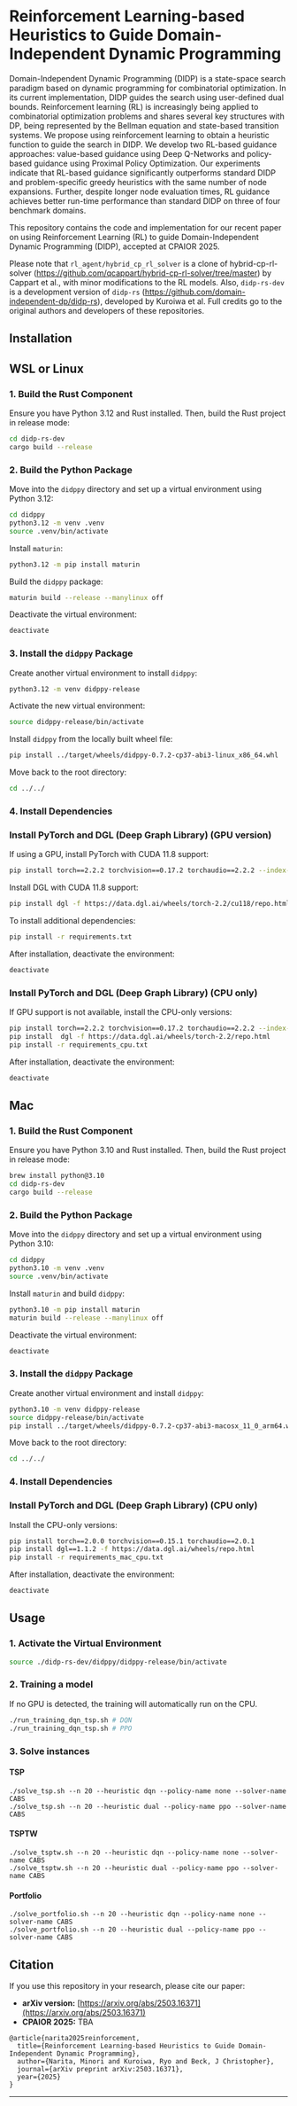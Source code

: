 # Reinforcement Learning-based Heuristics to Guide Domain-Independent Dynamic Programming

Domain-Independent Dynamic Programming (DIDP) is a state-space search paradigm based on dynamic programming for combinatorial optimization. In its current implementation, DIDP guides the search using user-defined dual bounds. Reinforcement learning (RL) is increasingly being applied to combinatorial optimization problems and shares several key structures with DP, being represented by the Bellman equation and state-based transition systems. We propose using reinforcement learning to obtain a heuristic function to guide the search in DIDP. We develop two RL-based guidance approaches: value-based guidance using Deep Q-Networks and policy-based guidance using Proximal Policy Optimization. Our experiments indicate that RL-based guidance significantly outperforms standard DIDP and problem-specific greedy heuristics with the same number of node expansions. Further, despite longer node evaluation times, RL guidance achieves better run-time performance than standard DIDP on three of four benchmark domains.

This repository contains the code and implementation for our recent paper on using Reinforcement Learning (RL) to guide Domain-Independent Dynamic Programming (DIDP), accepted at CPAIOR 2025. 

Please note that `rl_agent/hybrid_cp_rl_solver` is a clone of hybrid-cp-rl-solver (https://github.com/qcappart/hybrid-cp-rl-solver/tree/master) by Cappart et al., with minor modifications to the RL models. Also, `didp-rs-dev` is a development version of `didp-rs` (https://github.com/domain-independent-dp/didp-rs), developed by Kuroiwa et al. Full credits go to the original authors and developers of these repositories.

## Installation

## WSL or Linux

### 1. Build the Rust Component
Ensure you have Python 3.12 and Rust installed. Then, build the Rust project in release mode:

```sh
cd didp-rs-dev
cargo build --release
```

### 2. Build the Python Package
Move into the `didppy` directory and set up a virtual environment using Python 3.12:

```sh
cd didppy
python3.12 -m venv .venv
source .venv/bin/activate
```

Install `maturin`:

```sh
python3.12 -m pip install maturin
```

Build the `didppy` package:

```sh
maturin build --release --manylinux off
```

Deactivate the virtual environment:

```sh
deactivate
```

### 3. Install the `didppy` Package
Create another virtual environment to install `didppy`:

```sh
python3.12 -m venv didppy-release
```

Activate the new virtual environment:

```sh
source didppy-release/bin/activate
```

Install `didppy` from the locally built wheel file:

```sh
pip install ../target/wheels/didppy-0.7.2-cp37-abi3-linux_x86_64.whl
```

Move back to the root directory:

```sh
cd ../../
```

### 4. Install Dependencies
### Install PyTorch and DGL (Deep Graph Library) (GPU version)
If using a GPU, install PyTorch with CUDA 11.8 support:

```sh
pip install torch==2.2.2 torchvision==0.17.2 torchaudio==2.2.2 --index-url https://download.pytorch.org/whl/cu118
```

Install DGL with CUDA 11.8 support:

```sh
pip install dgl -f https://data.dgl.ai/wheels/torch-2.2/cu118/repo.html
```

To install additional dependencies:

```sh
pip install -r requirements.txt
```

After installation, deactivate the environment:

```sh
deactivate
```


### Install PyTorch and DGL (Deep Graph Library) (CPU only)
If GPU support is not available, install the CPU-only versions:

```sh
pip install torch==2.2.2 torchvision==0.17.2 torchaudio==2.2.2 --index-url https://download.pytorch.org/whl/cpu
pip install  dgl -f https://data.dgl.ai/wheels/torch-2.2/repo.html
pip install -r requirements_cpu.txt
```

After installation, deactivate the environment:

```sh
deactivate
```

## Mac

### 1. Build the Rust Component
Ensure you have Python 3.10 and Rust installed. Then, build the Rust project in release mode:

```sh
brew install python@3.10
cd didp-rs-dev
cargo build --release
```

### 2. Build the Python Package
Move into the `didppy` directory and set up a virtual environment using Python 3.10:

```sh
cd didppy
python3.10 -m venv .venv
source .venv/bin/activate
```

Install `maturin` and build `didppy`:

```sh
python3.10 -m pip install maturin
maturin build --release --manylinux off
```

Deactivate the virtual environment:

```sh
deactivate
```

### 3. Install the `didppy` Package
Create another virtual environment and install `didppy`:

```sh
python3.10 -m venv didppy-release
source didppy-release/bin/activate
pip install ../target/wheels/didppy-0.7.2-cp37-abi3-macosx_11_0_arm64.whl
```

Move back to the root directory:

```sh
cd ../../
```

### 4. Install Dependencies
### Install PyTorch and DGL (Deep Graph Library) (CPU only)
Install the CPU-only versions:

```sh
pip install torch==2.0.0 torchvision==0.15.1 torchaudio==2.0.1
pip install dgl==1.1.2 -f https://data.dgl.ai/wheels/repo.html
pip install -r requirements_mac_cpu.txt
```

After installation, deactivate the environment:

```sh
deactivate
```

## Usage

### 1. Activate the Virtual Environment

```sh
source ./didp-rs-dev/didppy/didppy-release/bin/activate
```

### 2. Training a model

If no GPU is detected, the training will automatically run on the CPU.

```sh
./run_training_dqn_tsp.sh # DQN
./run_training_dqn_tsp.sh # PPO
```

### 3. Solve instances

#### TSP
```
./solve_tsp.sh --n 20 --heuristic dqn --policy-name none --solver-name CABS
./solve_tsp.sh --n 20 --heuristic dual --policy-name ppo --solver-name CABS
```


#### TSPTW
```
./solve_tsptw.sh --n 20 --heuristic dqn --policy-name none --solver-name CABS
./solve_tsptw.sh --n 20 --heuristic dual --policy-name ppo --solver-name CABS
```

#### Portfolio
```
./solve_portfolio.sh --n 20 --heuristic dqn --policy-name none --solver-name CABS
./solve_portfolio.sh --n 20 --heuristic dual --policy-name ppo --solver-name CABS
```

## Citation
If you use this repository in your research, please cite our paper:

- **arXiv version:** [https://arxiv.org/abs/2503.16371](https://arxiv.org/abs/2503.16371)
- **CPAIOR 2025:** TBA

```
@article{narita2025reinforcement,
  title={Reinforcement Learning-based Heuristics to Guide Domain-Independent Dynamic Programming},
  author={Narita, Minori and Kuroiwa, Ryo and Beck, J Christopher},
  journal={arXiv preprint arXiv:2503.16371},
  year={2025}
}
```

---


